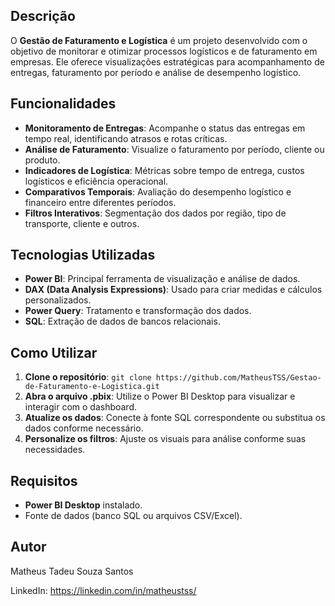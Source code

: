 

<h2>Descrição</h2>
<p>O <strong>Gestão de Faturamento e Logística</strong> é um projeto desenvolvido com o objetivo de monitorar e otimizar processos logísticos e de faturamento em empresas. Ele oferece visualizações estratégicas para acompanhamento de entregas, faturamento por período e análise de desempenho logístico.</p>

<h2>Funcionalidades</h2>
<ul>
    <li><strong>Monitoramento de Entregas</strong>: Acompanhe o status das entregas em tempo real, identificando atrasos e rotas críticas.</li>
    <li><strong>Análise de Faturamento</strong>: Visualize o faturamento por período, cliente ou produto.</li>
    <li><strong>Indicadores de Logística</strong>: Métricas sobre tempo de entrega, custos logísticos e eficiência operacional.</li>
    <li><strong>Comparativos Temporais</strong>: Avaliação do desempenho logístico e financeiro entre diferentes períodos.</li>
    <li><strong>Filtros Interativos</strong>: Segmentação dos dados por região, tipo de transporte, cliente e outros.</li>
</ul>

<h2>Tecnologias Utilizadas</h2>
<ul>
    <li><strong>Power BI</strong>: Principal ferramenta de visualização e análise de dados.</li>
    <li><strong>DAX (Data Analysis Expressions)</strong>: Usado para criar medidas e cálculos personalizados.</li>
    <li><strong>Power Query</strong>: Tratamento e transformação dos dados.</li>
    <li><strong>SQL</strong>: Extração de dados de bancos relacionais.</li>
</ul>

<h2>Como Utilizar</h2>
<ol>
    <li><strong>Clone o repositório</strong>: <code>git clone https://github.com/MatheusTSS/Gestao-de-Faturamento-e-Logistica.git</code></li>
    <li><strong>Abra o arquivo .pbix</strong>: Utilize o Power BI Desktop para visualizar e interagir com o dashboard.</li>
    <li><strong>Atualize os dados</strong>: Conecte à fonte SQL correspondente ou substitua os dados conforme necessário.</li>
    <li><strong>Personalize os filtros</strong>: Ajuste os visuais para análise conforme suas necessidades.</li>
</ol>

<h2>Requisitos</h2>
<ul>
    <li><strong>Power BI Desktop</strong> instalado.</li>
    <li>Fonte de dados (banco SQL ou arquivos CSV/Excel).</li>
</ul>

<h2>Autor</h2>
<p>Matheus Tadeu Souza Santos</p>
<p>LinkedIn: <a href="https://linkedin.com/in/matheustss/" target="_blank">https://linkedin.com/in/matheustss/</a></p>
